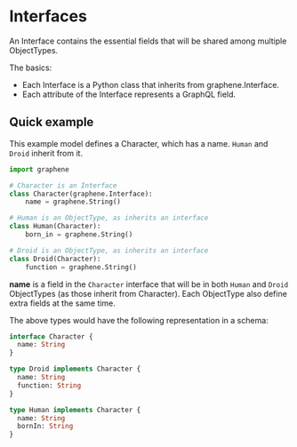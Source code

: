 # Interfaces

An Interface contains the essential fields that will be shared among multiple ObjectTypes.

The basics:

- Each Interface is a Python class that inherits from graphene.Interface.
- Each attribute of the Interface represents a GraphQL field.

## Quick example

This example model defines a Character, which has a name. `Human` and `Droid` inherit from it.

```python
import graphene

# Character is an Interface
class Character(graphene.Interface):
	name = graphene.String()

# Human is an ObjectType, as inherits an interface
class Human(Character):
	born_in = graphene.String()

# Droid is an ObjectType, as inherits an interface
class Droid(Character):
	function = graphene.String()

```

**name** is a field in the `Character` interface that will be in both `Human` and `Droid` ObjectTypes (as those inherit from Character). Each ObjectType also define extra fields at the same time.

The above types would have the following representation in a schema:

```graphql
interface Character {
  name: String
}

type Droid implements Character {
  name: String
  function: String
}

type Human implements Character {
  name: String
  bornIn: String
}
```
